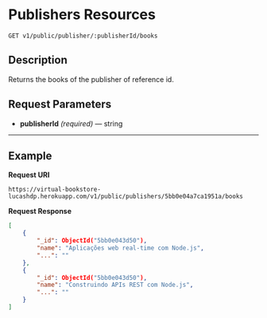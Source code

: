 # Publishers Resources

    GET v1/public/publisher/:publisherId/books

## Description
Returns the books of the publisher of reference id.

## Request Parameters

- **publisherId** _(required)_ — string

***

## Example
**Request URI**

    https://virtual-bookstore-lucashdp.herokuapp.com/v1/public/publishers/5bb0e04a7ca1951a/books

**Request Response**
``` json
[
    {
        "_id": ObjectId("5bb0e043d50"),
        "name": "Aplicações web real-time com Node.js",
        "...": ""
    },
    {
        "_id": ObjectId("5bb0e043d50"),
        "name": "Construindo APIs REST com Node.js",
        "...": ""
    }
]
```